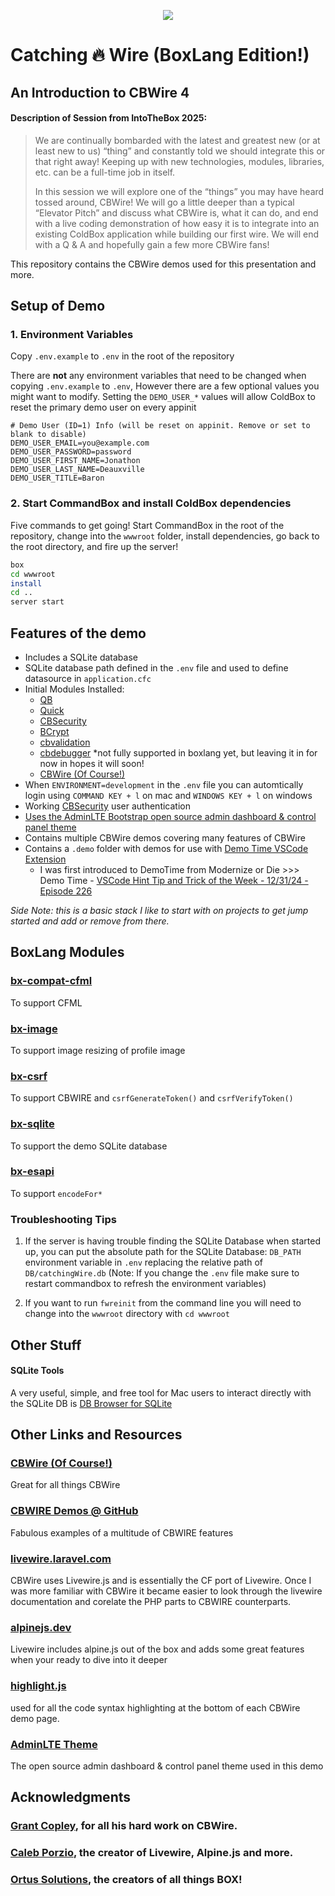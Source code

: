 <p align="center">
	<img src="https://raw.githubusercontent.com/coldbox-modules/cbwire/development/logo.png">
</p>

# Catching 🔥 Wire (BoxLang Edition!)

## An Introduction to CBWire 4

#### Description of Session from IntoTheBox 2025:

> We are continually bombarded with the latest and greatest new (or at least new to us) “thing” and constantly told we should integrate this or that right away! Keeping up with new technologies, modules, libraries, etc. can be a full-time job in itself.
> 
> In this session we will explore one of the “things” you may have heard tossed around, CBWire! We will go a little deeper than a typical “Elevator Pitch” and discuss what CBWire is, what it can do, and end with a live coding demonstration of how easy it is to integrate into an existing ColdBox application while building our first wire. We will end with a Q & A and hopefully gain a few more CBWire fans!

This repository contains the CBWire demos used for this presentation and more.

## Setup of Demo

### 1. Environment Variables

Copy `.env.example` to `.env` in the root of the repository

There are **not** any environment variables that need to be changed when copying `.env.example` to `.env`, However there are a few optional values you might want to modify. Setting the `DEMO_USER_*` values will allow ColdBox to reset the primary demo user on every appinit

```
# Demo User (ID=1) Info (will be reset on appinit. Remove or set to blank to disable)
DEMO_USER_EMAIL=you@example.com
DEMO_USER_PASSWORD=password
DEMO_USER_FIRST_NAME=Jonathon 
DEMO_USER_LAST_NAME=Deauxville
DEMO_USER_TITLE=Baron
```

### 2. Start CommandBox and install ColdBox dependencies

Five commands to get going! Start CommandBox in the root of the repository, change into the `wwwroot` folder, install dependencies, go back to the root directory, and fire up the server!

```bash
box
cd wwwroot
install
cd ..
server start
```

## Features of the demo
- Includes a SQLite database
- SQLite database path defined in the `.env` file and used to define datasource in `application.cfc`
- Initial Modules Installed:
  - [QB](https://qb.ortusbooks.com/)
  - [Quick](https://quick.ortusbooks.com/)
  - [CBSecurity](https://coldbox-security.ortusbooks.com/)
  - [BCrypt](https://forgebox.io/view/BCrypt)
  - [cbvalidation](https://coldbox-validation.ortusbooks.com/)
  - [cbdebugger](https://forgebox.io/view/cbdebugger) *not fully supported in boxlang yet, but leaving it in for now in hopes it will soon!
  - [CBWire (Of Course!)](https://cbwire.ortusbooks.com/)
- When `ENVIRONMENT=development` in the `.env` file you can automtically login using `COMMAND KEY + l` on mac and `WINDOWS KEY + l` on windows
- Working [CBSecurity](https://coldbox-security.ortusbooks.com/) user authentication
- [Uses the AdminLTE Bootstrap open source admin dashboard & control panel theme](https://adminlte.io/)
- Contains multiple CBWire demos covering many features of CBWire
- Contains a `.demo` folder with demos for use with [Demo Time VSCode Extension](https://demotime.elio.dev/)
  - I was first introduced to DemoTime from Modernize or Die >>> Demo Time - [VSCode Hint Tip and Trick of the Week - 12/31/24 - Episode 226](https://www.youtube.com/watch?v=urY943uk4_k)

*Side Note: this is a basic stack I like to start with on projects to get jump started and add or remove from there.*

## BoxLang Modules

### [bx-compat-cfml](https://forgebox.io/view/bx-compat-cfml)

To support CFML

### [bx-image](https://forgebox.io/view/bx-image)

To support image resizing of profile image

### [bx-csrf](https://forgebox.io/view/bx-csrf)

To support CBWIRE and `csrfGenerateToken()` and `csrfVerifyToken()`

### [bx-sqlite](https://forgebox.io/view/bx-sqlite)

To support the demo SQLite database

### [bx-esapi](https://forgebox.io/view/bx-esapi)

To support `encodeFor*` 

### Troubleshooting Tips

1. If the server is having trouble finding the SQLite Database when started up, you can put the absolute path for the SQLite Database: `DB_PATH` environment variable in `.env` replacing the relative path of `DB/catchingWire.db` (Note: If you change the `.env` file make sure to restart commandbox to refresh the environment variables)

2. If you want to run `fwreinit` from the command line you will need to change into the `wwwroot` directory with `cd wwwroot`

## Other Stuff

#### SQLite Tools

A very useful, simple, and free tool for Mac users to interact directly with the SQLite DB is [DB Browser for SQLite](https://sqlitebrowser.org/)

## Other Links and Resources

### [CBWire (Of Course!)](https://cbwire.ortusbooks.com/)

Great for all things CBWire

### [CBWIRE Demos @ GitHub](https://github.com/grantcopley/cbwire-examples)

Fabulous examples of a multitude of CBWIRE features

### [livewire.laravel.com](https://livewire.laravel.com/)

CBWire uses Livewire.js and is essentially the CF port of Livewire. Once I was more familiar with CBWire it became easier to look through the livewire documentation and corelate the PHP parts to CBWIRE counterparts.

### [alpinejs.dev](https://alpinejs.dev/)

Livewire includes alpine.js out of the box and adds some great features when your ready to dive into it deeper

### [highlight.js](https://highlightjs.org/) 

used for all the code syntax highlighting at the bottom of each CBWire demo page.

### [AdminLTE Theme](https://adminlte.io/) 

The open source admin dashboard & control panel theme used in this demo

## Acknowledgments

### [Grant Copley](https://github.com/grantcopley), for all his hard work on CBWire.

### [Caleb Porzio](https://github.com/calebporzio), the creator of Livewire, Alpine.js and more.

### [Ortus Solutions](https://github.com/Ortus-Solutions), the creators of all things BOX!


